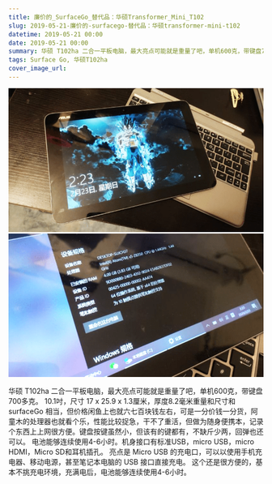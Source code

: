 ```yaml
---
title: 廉价的_SurfaceGo_替代品：华硕Transformer_Mini_T102
slug: 2019-05-21-廉价的-surfacego-替代品：华硕transformer-mini-t102
datetime: 2019-05-21 00:00
date: 2019-05-21 00:00
summary: 华硕 T102ha 二合一平板电脑，最大亮点可能就是重量了吧，单机600克，带键盘700多克。
tags: Surface Go, 华硕T102ha
cover_image_url: 
---
```

![18199-apf40k02apa.png](../assets/2020/09/401552133.png)
![18565-czjoufqmwwd.png](../assets/2020/09/3142563288.png)
<!--more-->
华硕 T102ha 二合一平板电脑，最大亮点可能就是重量了吧，单机600克，带键盘700多克。
10.1吋，尺寸 17 x 25.9 x 1.3厘米，厚度8.2毫米重量和尺寸和 surfaceGo 相当，但价格闲鱼上也就六七百块钱左右，可是一分价钱一分货，阿童木的处理器也就看个乐，性能比较捉急，干不了重活，但做为随身便携本，记录个东西上上网很方便。键盘按键虽然小，但该有的键都有，不缺斤少两，回弹也还可以。
电池能够连续使用4-6小时。机身接口有标准USB，micro USB，micro HDMI，Micro SD和耳机插孔。
亮点是 Micro USB 的充电口，可以以使用手机充电器、移动电源，甚至笔记本电脑的 USB 接口直接充电。
这个还是很方便的，基本不挑充电环境，充满电后，电池能够连续使用4-6小时。